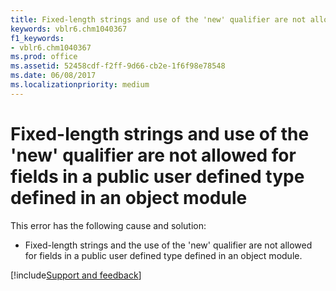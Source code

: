 ```yaml
---
title: Fixed-length strings and use of the 'new' qualifier are not allowed for fields in a public user defined type defined in an object module
keywords: vblr6.chm1040367
f1_keywords:
- vblr6.chm1040367
ms.prod: office
ms.assetid: 52458cdf-f2ff-9d66-cb2e-1f6f98e78548
ms.date: 06/08/2017
ms.localizationpriority: medium
---
```



# Fixed-length strings and use of the 'new' qualifier are not allowed for fields in a public user defined type defined in an object module

This error has the following cause and solution:



- Fixed-length strings and the use of the 'new' qualifier are not allowed for fields in a public user defined type defined in an object module.

[!include[Support and feedback](~/includes/feedback-boilerplate.md)]